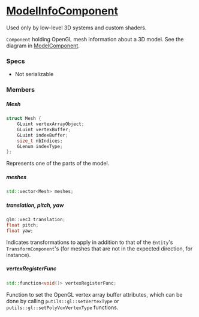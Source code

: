 # [ModelInfoComponent](ModelInfoComponent.hpp)

Used only by low-level 3D systems and custom shaders.

`Component` holding OpenGL mesh information about a 3D model. See the diagram in [ModelComponent](ModelComponent.md).

### Specs

* Not serializable

### Members

##### Mesh

```cpp
struct Mesh {
    GLuint vertexArrayObject;
    GLuint vertexBuffer;
    GLuint indexBuffer;
    size_t nbIndices;
    GLenum indexType;
};
```

Represents one of the parts of the model.

##### meshes

```cpp
std::vector<Mesh> meshes;
```

##### translation, pitch, yaw

```cpp
glm::vec3 translation;
float pitch;
float yaw;
```

Indicates transformations to apply in addition to that of the `Entity`'s `TransformComponent`'s (for meshes that are not in the expected direction, for instance).

##### vertexRegisterFunc

```cpp
std::function<void()> vertexRegisterFunc;
```

Function to set the OpenGL vertex array buffer attributes, which can be done by calling `putils::gl::setVertexType` or `putils::gl::setPolyVoxVertexType` functions.